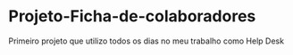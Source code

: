 # Projeto-Ficha-de-colaboradores
Primeiro projeto que utilizo todos os dias no meu trabalho como Help Desk
